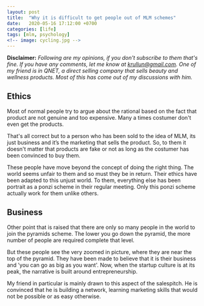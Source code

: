 ```yaml
---
layout: post
title:  "Why it is difficult to get people out of MLM schemes"
date:   2020-05-16 17:12:00 +0700
categories: [life]
tags: [mlm, psychology]
<!-- image: cycling.jpg -->
---
```

**Disclaimer:** *Following are my opinions, if you don't subscribe to them that's fine. If you have any comments, let me know at krullun@gmail.com. One of my friend is in QNET, a direct selling company that sells beauty and wellness products. Most of this has come out of my discussions with him.*
 
## Ethics 
Most of normal people try to argue about the rational based on the fact that product are not genuine and too expensive. Many a times costumer don't even get the products.  

That's all correct but to a person who has been sold to the idea of MLM, its just business and it’s the marketing that sells the product. So, to them it doesn't matter that products are fake or not as long as the costumer has been convinced to buy them.  

These people have move beyond the concept of doing the right thing. The world seems unfair to them and so must they be in return. Their ethics have been adapted to this unjust world. To them, everything else has been portrait as a ponzi scheme in their regular meeting. Only this ponzi scheme actually work for them unlike others. 


## Business 

Other point that is raised that there are only so many people in the world to join the pyramids scheme. The lower you go down the pyramid, the more number of people are required complete that level.  

But these people see the very zoomed in picture, where they are near the top of the pyramid. They have been made to believe that it is their business and 'you can go as big as you want'. Now, when the startup culture is at its peak, the narrative is built around entrepreneurship.  

My friend in particular is mainly drawn to this aspect of the salespitch. He is convinced that he is building a network, learning marketing skills that would not be possible or as easy otherwise.  


<!-- Parsing JSON with Ruby is actually extremely easy. All you have to do is have the json gem installed (`gem install json`) and call the `JSON.parse` method on the JSON data to convert it to ruby hashes. If you look at this small program here, you can see how I have implemented parsing JSON in Ruby.
 -->
<!-- {% highlight ruby %}
#!/usr/bin/env ruby

require 'json'
require 'net/http'
require 'libnotify'

def parsejson
    file = "http://api.openweathermap.org/data/2.5/find?q=London&mode=json"
    response = Net::HTTP.get_response(URI.parse(file))
    weatherjson = response.body
    actual = JSON.parse(weatherjson)

    # check for errors
    if actual.has_key? 'Error'
        raise "error with the url"
    end

    results = []

    actual["list"].each do |listitem|
        weather = listitem["weather"]
        weather.each do |weath|
            results.push(weath["description"])
        end
        main = listitem["main"]
        temp = main["temp"] - 273.15
        results.push ("%.2f" % temp)
    end

    return results
end
{% endhighlight %}
 -->